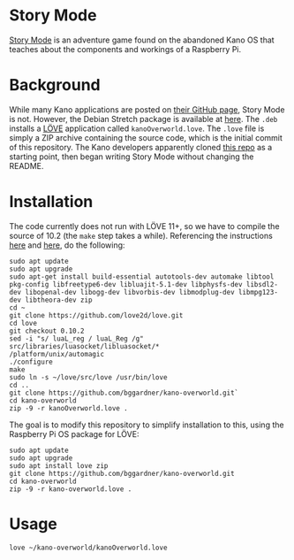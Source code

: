 Story Mode
===============
[Story Mode](https://kanocomputing.ghost.io/discover-how-your-computer-works-with-story-mode/) is an adventure game found on the abandoned Kano OS that teaches about the components and workings of a Raspberry Pi.

Background
==========
While many Kano applications are posted on [their GitHub page](https://github.com/KanoComputing), Story Mode is not.  However, the Debian Stretch package is available at [here](http://dev.kano.me/archive-stretch/pool/main/k/kano-overworld/kano-overworld_4.3.1-0-0.20190813build3_all.deb).  The `.deb` installs a [LÖVE](https://love2d.org/) application called `kanoOverworld.love`.  The `.love` file is simply a ZIP archive containing the source code, which is the initial commit of this repository.  The Kano developers apparently cloned [this repo](https://github.com/EmmanuelOga/easing) as a starting point, then began writing Story Mode without changing the README.

Installation
============
The code currently does not run with LÖVE 11+, so we have to compile the source of 10.2 (the `make` step takes a while).  Referencing the instructions [here](https://love2d.org/wiki/Building_L%C3%96VE) and [here](https://www.love2d.org/wiki/Game_Distribution#Linux), do the following:
```
sudo apt update
sudo apt upgrade
sudo apt-get install build-essential autotools-dev automake libtool pkg-config libfreetype6-dev libluajit-5.1-dev libphysfs-dev libsdl2-dev libopenal-dev libogg-dev libvorbis-dev libmodplug-dev libmpg123-dev libtheora-dev zip
cd ~
git clone https://github.com/love2d/love.git
cd love
git checkout 0.10.2
sed -i "s/ luaL_reg / luaL_Reg /g" src/libraries/luasocket/libluasocket/*
/platform/unix/automagic
./configure
make
sudo ln -s ~/love/src/love /usr/bin/love
cd ..
git clone https://github.com/bggardner/kano-overworld.git`
cd kano-overworld
zip -9 -r kanoOverworld.love .
```

The goal is to modify this repository to simplify installation to this, using the Raspberry Pi OS package for LÖVE:
```
sudo apt update
sudo apt upgrade
sudo apt install love zip
git clone https://github.com/bggardner/kano-overworld.git
cd kano-overworld
zip -9 -r kano-overworld.love .
```
Usage
=====
`love ~/kano-overworld/kanoOverworld.love`
